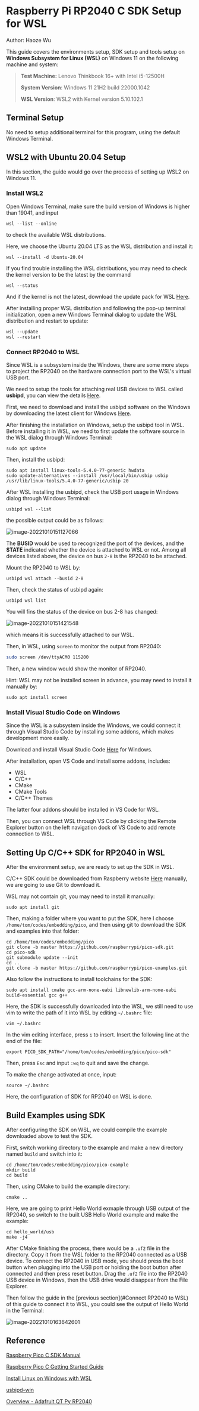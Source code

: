 # Raspberry Pi RP2040 C SDK Setup for WSL



Author: Haoze Wu

This guide covers the environments setup, SDK setup and tools setup on **Windows Subsystem for Linux (WSL)** on Windows 11 on the following machine and system:

>**Test Machine:** Lenovo Thinkbook 16+ with Intel i5-12500H
>
>**System Version**: Windows 11 21H2 build 22000.1042
>
>**WSL Version**: WSL2 with Kernel version 5.10.102.1



## Terminal Setup

No need to setup additional terminal for this program, using the default Windows Terminal.



## WSL2 with Ubuntu 20.04 Setup

In this section, the guide would go over the process of setting up WSL2 on Windows 11.

### Install WSL2

Open Windows Terminal, make sure the build version of Windows is higher than 19041, and input

```shell
wsl --list --online
```

to check the available WSL distributions.

Here, we choose the Ubuntu 20.04 LTS as the WSL distribution and install it:

```shell
wsl --install -d Ubuntu-20.04
```

If you find trouble installing the WSL distributions, you may need to check the kernel version to be the latest by the command

```shell
wsl --status
```

And if the kernel is not the latest, download the update pack for WSL [Here](https://wslstorestorage.blob.core.windows.net/wslblob/wsl_update_x64.msi).

After installing proper WSL distribution and following the pop-up terminal initialization, open a new Windows Terminal dialog to  update the WSL distribution and restart to update:

```shell
wsl --update
wsl --restart
```



### Connect RP2040 to WSL

Since WSL is a subsystem inside the Windows, there are some more steps to project the RP2040 on the hardware connection port to the WSL's virtual USB port.

We need to setup the tools for attaching real USB devices to WSL called **usbipd**, you can view the details [Here](https://github.com/dorssel/usbipd-win).

First, we need to download and install the usbipd software on the Windows by downloading the latest client for Windows [Here](https://github.com/dorssel/usbipd-win/releases/latest).

After finishing the installation on Windows, setup the usbipd tool in WSL. Before installing it in WSL, we need to first update the software source in the WSL dialog through Windows Terminal:

```shell
sudo apt update
```

Then, install the usbipd:

```shell
sudo apt install linux-tools-5.4.0-77-generic hwdata
sudo update-alternatives --install /usr/local/bin/usbip usbip /usr/lib/linux-tools/5.4.0-77-generic/usbip 20
```

After WSL installing the usbipd, check the USB port usage in Windows dialog through Windows Terminal:

```shell
usbipd wsl --list
```

the possible output could be as follows:

![image-20221010151127066](assets\image-20221010151127066.png)

The **BUSID** would be used to recognized the port of the devices, and the **STATE** indicated whether the device is attached to WSL or not. Among all devices listed above, the device on bus `2-8` is the RP2040 to be attached.

Mount the RP2040 to WSL by:

```shell
usbipd wsl attach --busid 2-8
```

Then, check the status of usbipd again:

```shell
usbipd wsl list
```

You will fins the status  of the device on bus 2-8 has changed:

![image-20221010151421548](assets\image-20221010151421548.png)

which means it is successfully attached to our WSL.

Then, in WSL, using `screen` to monitor the output from RP2040:

```bash
sudo screen /dev/ttyACM0 115200
```

Then, a new window would show the monitor of RP2040.

Hint: WSL may not be installed screen in advance, you may need to install it manually by:

```shell
sudo apt install screen
```



### Install Visual Studio Code on Windows

Since the WSL is a subsystem inside the Windows, we could connect it through Visual Studio Code by installing some addons, which makes development more easily.

Download and install Visual Studio Code [Here](https://code.visualstudio.com/download) for Windows. 

After installation, open VS Code and install some addons, includes:

- WSL
- C/C++
- CMake
- CMake Tools
- C/C++ Themes

The latter four addons should be installed in VS Code for WSL.

Then, you can connect WSL through VS Code by clicking the Remote Explorer button on the left navigation dock of VS Code to add remote connection to WSL.

 

## Setting Up C/C++ SDK for RP2040 in WSL

After the environment setup, we are ready to set up the SDK in WSL.

C/C++ SDK could be downloaded from Raspberry website [Here](https://github.com/raspberrypi/pico-sdk) manually, we are going to use Git to download it.

WSL may not contain git, you may need to install it manually:

```shell
sudo apt install git
```

Then, making a folder where you want to put the SDK, here I choose `/home/tom/codes/embedding/pico`, and then using git to download the SDK and examples into that folder:

```shell
cd /home/tom/codes/embedding/pico
git clone -b master https://github.com/raspberrypi/pico-sdk.git
cd pico-sdk
git submodule update --init
cd ..
git clone -b master https://github.com/raspberrypi/pico-examples.git
```

Also follow the instructions to install toolchains for the SDK:

```shell
sudo apt install cmake gcc-arm-none-eabi libnewlib-arm-none-eabi build-essential gcc g++
```

Here, the SDK is successfully downloaded into the WSL, we still need to use vim to write the path of it into WSL by editing `~/.bashrc` file:

```shell
vim ~/.bashrc
```

In the vim editing interface, press `i` to insert. Insert the following line at the end of the file:

```shell
export PICO_SDK_PATH="/home/tom/codes/embedding/pico/pico-sdk"
```

Then, press `Esc` and input `:wq` to quit and save the change.

To make the change activated at once, input:

```shell
source ~/.bashrc
```

Here, the configuration of SDK for RP2040 on WSL is done.



## Build Examples using SDK

After configuring the SDK on WSL, we could compile the example downloaded above to test the SDK.

First, switch working directory to the example and make a new directory named `build` and switch into it:

```shell
cd /home/tom/codes/embedding/pico/pico-example
mkdir build
cd build
```

Then, using CMake to build the example directory:

```
cmake ..
```

Here, we are going to print Hello World exmaple through USB output of the RP2040, so switch to the built USB Hello World example and make the example:

```
cd hello_world/usb
make -j4
```

After CMake finishing the process, there would be a `.uf2` file in the directory. Copy it from the WSL folder to the RP2040 connected as a USB device. To connect the RP2040 in USB mode, you should press the boot button when plugging into the USB port or holding the boot button after connected and then press reset button. Drag the `.uf2` file into the RP2040 USB device in Windows, then the USB drive would disappear from the File Explorer. 

Then follow the guide in the [previous section](#Connect RP2040 to WSL) of this guide to connect it to WSL, you could see the output of Hello World in the Terminal:

![image-20221010163642601](assets\image-20221010163642601.png)



## Reference

[Raspberry Pico C SDK Manual](https://datasheets.raspberrypi.com/pico/raspberry-pi-pico-c-sdk.pdf)

[Raspberry Pico C Getting Started Guide](https://datasheets.raspberrypi.com/pico/getting-started-with-pico.pdf)

[Install Linux on Windows with WSL](https://learn.microsoft.com/en-us/windows/wsl/install)

[usbipd-win](https://github.com/dorssel/usbipd-win)

[Overview -  Adafruit QT Py RP2040](https://learn.adafruit.com/adafruit-qt-py-2040)


